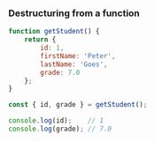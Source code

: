 ### Destructuring from a function

```js
function getStudent() {
    return {
        id: 1,
        firstName: 'Peter',
        lastName: 'Goes',
        grade: 7.0
    };
}

const { id, grade } = getStudent();

console.log(id);    // 1
console.log(grade); // 7.0
```
